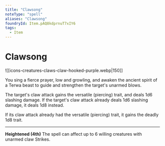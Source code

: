 ```yaml
---
title: "Clawsong"
noteType: "spell"
aliases: "Clawsong"
foundryId: Item.pAQ8kdprnuT7xIY6
tags:
  - Item
---
```


# Clawsong
![[icons-creatures-claws-claw-hooked-purple.webp|150]]

You sing a fierce prayer, low and growling, and awaken the ancient spirit of a Terwa beast to guide and strengthen the target's unarmed blows.

The target's claw attack gains the versatile (piercing) trait, and deals 1d6 slashing damage. If the target's claw attack already deals 1d6 slashing damage, it deals 1d8 instead.

If its claw attack already had the versatile (piercing) trait, it gains the deadly 1d8 trait.

* * *

**Heightened (4th)** The spell can affect up to 6 willing creatures with unarmed claw Strikes.


